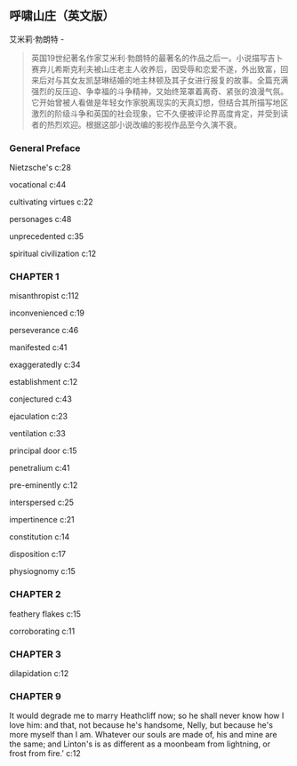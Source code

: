 ## 呼啸山庄（英文版）

艾米莉·勃朗特  -  

> 英国19世纪著名作家艾米利·勃朗特的最著名的作品之后一。小说描写吉卜赛弃儿希斯克利夫被山庄老主人收养后，因受辱和恋爱不遂，外出致富，回来后对与其女友凯瑟琳结婚的地主林顿及其子女进行报复的故事。全篇充满强烈的反压迫、争幸福的斗争精神，又始终笼罩着离奇、紧张的浪漫气氛。它开始曾被人看做是年轻女作家脱离现实的天真幻想，但结合其所描写地区激烈的阶级斗争和英国的社会现象，它不久便被评论界高度肯定，并受到读者的热烈欢迎。根据这部小说改编的影视作品至今久演不衰。


### General Preface

Nietzsche's c:28

 vocational c:44

cultivating virtues c:22

personages  c:48

unprecedented c:35

spiritual civilization c:12

### CHAPTER 1

misanthropist c:112

inconvenienced c:19

perseverance c:46

 manifested  c:41

exaggeratedly c:34

establishment c:12

conjectured c:43

ejaculation c:23

ventilation c:33

principal door c:15

penetralium c:41

pre-eminently c:12

interspersed c:25

impertinence c:21

constitution c:14

disposition c:17

physiognomy c:15

### CHAPTER 2

feathery flakes c:15

corroborating c:11

### CHAPTER 3

dilapidation c:12

### CHAPTER 9

It would degrade me to marry Heathcliff now; so he shall never know how I love him: and that, not because he's handsome, Nelly, but because he's more myself than I am. Whatever our souls are made of, his and mine are the same; and Linton's is as different as a moonbeam from lightning, or frost from fire.’ c:12